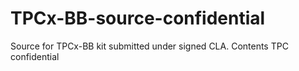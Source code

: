 # TPCx-BB-source-confidential
Source for TPCx-BB kit submitted under signed CLA.   Contents TPC confidential
